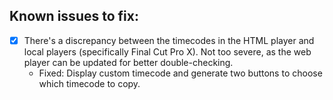 ## Known issues to fix:

- [x] There's a discrepancy between the timecodes in the HTML player and local players (specifically Final Cut Pro X). Not too severe, as the web player can be updated for better double-checking.
  - Fixed: Display custom timecode and generate two buttons to choose which timecode to copy.
